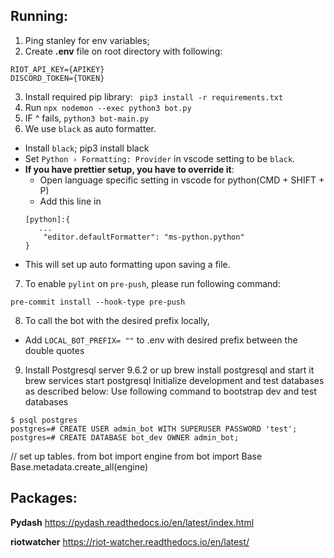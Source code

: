 ## Running:

1. Ping stanley for env variables;
2. Create **.env** file on root directory with following:

```
RIOT_API_KEY={APIKEY}
DISCORD_TOKEN={TOKEN}
```

3. Install required pip library:
   ` pip3 install -r requirements.txt`
4. Run `npx nodemon --exec python3 bot.py`
5. IF ^ fails, `python3 bot-main.py`
6. We use `black` as auto formatter.

- Install `black`; pip3 install black
- Set `Python › Formatting: Provider` in vscode setting to be `black`.
- **If you have prettier setup, you have to override it**:
  - Open language specific setting in vscode for python(CMD + SHIFT + P)
  - Add this line in
  ```
  [python]:{
     ...
      "editor.defaultFormatter": "ms-python.python"
  }
  ```
- This will set up auto formatting upon saving a file.

7. To enable `pylint` on `pre-push`, please run following command:
```
pre-commit install --hook-type pre-push
```

8. To call the bot with the desired prefix locally, 

- Add `LOCAL_BOT_PREFIX= ""` to .env with desired prefix between the double quotes

9. Install Postgresql server 9.6.2 or up brew install postgresql and start it brew services start postgresql
Initialize development and test databases as described below:
Use following command to bootstrap dev and test databases
```
$ psql postgres
postgres=# CREATE USER admin_bot WITH SUPERUSER PASSWORD 'test';
postgres=# CREATE DATABASE bot_dev OWNER admin_bot;
```

// set up tables.
from bot import engine
from bot import Base
Base.metadata.create_all(engine)
## Packages:

**Pydash**
https://pydash.readthedocs.io/en/latest/index.html

**riotwatcher**
https://riot-watcher.readthedocs.io/en/latest/
